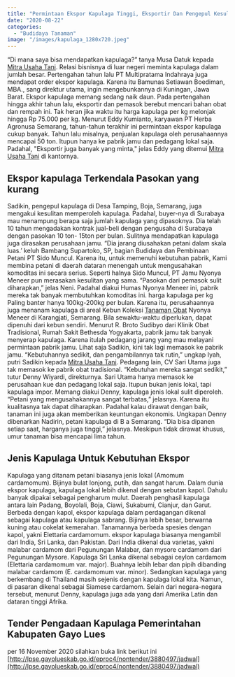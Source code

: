 ```yaml
---
title: "Permintaan Ekspor Kapulaga Tinggi, Eksportir Dan Pengepul Kesulitan Penuhi Pasokan"
date: "2020-08-22"
categories: 
  - "Budidaya Tanaman"
image: "/images/kapulaga_1280x720.jpeg"
---
```


“Di mana saya bisa mendapatkan kapulaga?” tanya Musa Datuk kepada [Mitra Usaha Tani](http://localhost/mitra). Relasi bisnisnya di luar negeri meminta kapulaga dalam jumlah besar. Pertengahan tahun lalu PT Multipratama Indahraya juga mendapat order ekspor kapulaga. Karena itu Bamunas Setiawan Boediman, MBA., sang direktur utama, ingin mengebunkannya di Kuningan, Jawa Barat. Ekspor kapulaga memang sedang naik daun. Pada pertengahan hingga akhir tahun lalu, eksportir dan pemasok berebut mencari bahan obat dan rempah ini. Tak heran jika waktu itu harga kapulaga per kg melonjak hingga Rp 75.000 per kg. Menurut Eddy Kumianto, karyawan PT Herba Agronusa Semarang, tahun-tahun terakhir ini permintaan ekspor kapulaga cukup banyak. Tahun lalu misalnya, penjualan kapulaga oleh perusahaannya mencapai 50 ton. Itupun hanya ke pabrik jamu dan pedagang lokal saja. Padahal, "Eksportir juga banyak yang minta," jelas Eddy yang ditemui [Mitra Usaha Tani](http://localhost/mitra) di kantornya.

## Ekspor kapulaga Terkendala Pasokan yang kurang

Sadikin, pengepul kapulaga di Desa Tamping, Boja, Semarang, juga mengakui kesulitan memperoleh kapulaga. Padahal, buyer-nya di Surabaya mau menampung berapa saja jumlah kapulaga yang dipasoknya. Dia telah 10 tahun mengadakan kontrak jual-beli dengan pengusaha di Surabaya dengan pasokan 10 ton- 15ton per bulan. Sulitnya mendapatkan kapulaga juga dirasakan perusahaan jamu. “Dia jarang diusahakan petani dalam skala luas.’ keluh Bambang Supartoko, SP, bagian Budidaya dan Pembinaan Petani PT Sido Muncul. Karena itu, untuk memenuhi kebutuhan pabrik, Kami membina petani di daerah dataran menengah untuk mengusahakan komoditas ini secara serius. Seperti halnya Sido Muncul, PT Jamu Nyonya Meneer pun merasakan kesulitan yang sama. “Pasokan dari pemasok sulit diharapkan,” jelas Neni. Padahal diakui Humas Nyonya Meneer ini, pabrik mereka tak banyak membutuhkan komoditas ini. harga kapulaga per kg Paling banter hanya 100kg-200kg per bulan. Karena itu, perusahaannya juga menanam kapulaga di areal Kebun Koleksi [Tanaman Obat](http://localhost/mitra/kesehatan "Tanaman Obat") Nyonya Meneer di Karangjati, Semarang. Bila sewaktu-waktu diperlukan, dapat dipenuhi dari kebun sendiri. Menurut R. Broto Sudibyo dari Klinik Obat Tradisional, Rumah Sakit Bethesda Yogyakarta, pabrik jamu tak banyak menyerap kapulaga. Karena itulah pedagang jarang yang mau melayani permintaan pabrik jamu. Lihat saja Sadikin, kini tak lagi memasok ke pabrik jamu. “Kebutuhannya sedikit, dan pengambilannya tak rutin,” ungkap Iyah, putri Sadikin kepada [Mitra Usaha Tani](http://localhost/mitra). Pedagang lain, CV Sari Utama juga tak memasok ke pabrik obat tradisional. “Kebutuhan mereka sangat sedikit,” tutur Denny Wiyardi, direkturnya. Sari Utama hanya memasok ke perusahaan kue dan pedagang lokal saja. Itupun bukan jenis lokal, tapi kapulaga impor. Memang diakui Denny, kapulaga jenis lokal sulit diperoleh. “Petani yang mengusahakannya sangat terbatas,” jelasnya. Karena itu kualitasnya tak dapat diharapkan. Padahal kalau dirawat dengan baik, tanaman ini juga akan memberikan keuntungan ekonomis. Ungkapan Denny dibenarkan Nadirin, petani kapulaga di B a Semarang. “Dia bisa dipanen setiap saat, harganya juga tinggi,” jelasnya. Meskipun tidak dirawat khusus, umur tanaman bisa mencapai lima tahun.

## Jenis Kapulaga Untuk Kebutuhan Ekspor

Kapulaga yang ditanam petani biasanya jenis lokal (Amomum cardamomum). Bijinya bulat lonjong, putih, dan sangat harum. Dalam dunia ekspor kapulaga, kapulaga lokal lebih dikenal dengan sebutan kapol. Dahulu banyak dipakai sebagai pengharum mulut. Daerah penghasil kapulaga antara lain Padang, Boyolali, Boja, Ciawi, Sukabumi, Cianjur, dan Garut. Berbeda dengan kapol, ekspor kapulaga dalam perdagangan dikenal sebagai kapulaga atau kapulaga sabrang. Bijinya lebih besar, berwarna kuning atau cokelat kemerahan. Tanamannya berbeda spesies dengan kapol, yakni Elettaria cardamomum. ekspor kapulaga biasanya mengambil dari India, Sri Lanka, dan Pakistan. Dari India dikenal dua varietas, yakni malabar cardamom dari Pegunungan Malabar, dan mysore cardamom dari Pegunungan Mysore. Kapulaga Sri Lanka dikenal sebagai ceylon cardamom (Elettaria cardamomum var. major). Buahnya lebih lebar dan pipih dibanding malabar cardamom (E. cardamomum var. minor). Sedangkan kapulaga yang berkembang di Thailand masih sejenis dengan kapulaga lokal kita. Namun, di pasaran dikenal sebagai Siamese cardamom. Selain dari negara-negara tersebut, menurut Denny, kapulaga juga ada yang dari Amerika Latin dan dataran tinggi Afrika.  

## Tender Pengadaan Kapulaga Pemerintahan Kabupaten Gayo Lues

per 16 November 2020 silahkan buka link berikut ini [http://lpse.gayolueskab.go.id/eproc4/nontender/3880497/jadwal](http://lpse.gayolueskab.go.id/eproc4/nontender/3880497/jadwal)
